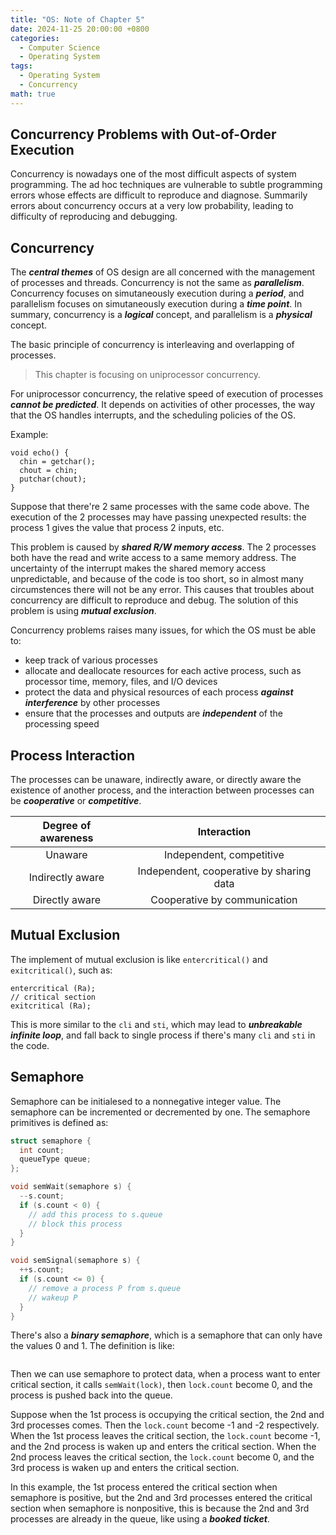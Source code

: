 ```yaml
---
title: "OS: Note of Chapter 5"
date: 2024-11-25 20:00:00 +0800
categories:
  - Computer Science
  - Operating System
tags:
  - Operating System
  - Concurrency
math: true
---
```


## Concurrency Problems with Out-of-Order Execution

Concurrency is nowadays one of the most difficult aspects of system programming. The ad hoc techniques are vulnerable to subtle programming errors whose effects are difficult to reproduce and diagnose. Summarily errors about concurrency occurs at a very low probability, leading to difficulty of reproducing and debugging.

## Concurrency

The **_central themes_** of OS design are all concerned with the management of processes and threads. Concurrency is not the same as **_parallelism_**. Concurrency focuses on simutaneously execution during a **_period_**, and parallelism focuses on simutaneously execution during a **_time point_**. In summary, concurrency is a **_logical_** concept, and parallelism is a **_physical_** concept.

The basic principle of concurrency is interleaving and overlapping of processes.

> This chapter is focusing on uniprocessor concurrency.

For uniprocessor concurrency, the relative speed of execution of processes **_cannot be predicted_**. It depends on activities of other processes, the way that the OS handles interrupts, and the scheduling policies of the OS.

Example:

```
void echo() {
  chin = getchar();
  chout = chin;
  putchar(chout);
}
```

Suppose that there're 2 same processes with the same code above. The execution of the 2 processes may have passing unexpected results: the process 1 gives the value that process 2 inputs, etc.

This problem is caused by **_shared R/W memory access_**. The 2 processes both have the read and write access to a same memory address. The uncertainty of the interrupt makes the shared memory access unpredictable, and because of the code is too short, so in almost many circumstences there will not be any error. This causes that troubles about concurrency are difficult to reproduce and debug. The solution of this problem is using **_mutual exclusion_**.

Concurrency problems raises many issues, for which the OS must be able to:

- keep track of various processes
- allocate and deallocate resources for each active process, such as processor time, memory, files, and I/O devices
- protect the data and physical resources of each process **_against interference_** by other processes
- ensure that the processes and outputs are **_independent_** of the processing speed

## Process Interaction

The processes can be unaware, indirectly aware, or directly aware the existence of another process, and the interaction between processes can be **_cooperative_** or **_competitive_**.

| Degree of awareness |               Interaction                |
| :-----------------: | :--------------------------------------: |
|       Unaware       |         Independent, competitive         |
|  Indirectly aware   | Independent, cooperative by sharing data |
|   Directly aware    |       Cooperative by communication       |

## Mutual Exclusion

The implement of mutual exclusion is like `entercritical()` and `exitcritical()`, such as:

```
entercritical (Ra);
// critical section
exitcritical (Ra);
```

This is more similar to the `cli` and `sti`, which may lead to ***unbreakable infinite loop***, and fall back to single process if there's many `cli` and `sti` in the code.

## Semaphore

Semaphore can be initialesed to a nonnegative integer value. The semaphore can be incremented or decremented by one. The semaphore primitives is defined as:

```c
struct semaphore {
  int count;
  queueType queue;
};

void semWait(semaphore s) {
  --s.count;
  if (s.count < 0) {
    // add this process to s.queue
    // block this process
  }
}

void semSignal(semaphore s) {
  ++s.count;
  if (s.count <= 0) {
    // remove a process P from s.queue
    // wakeup P
  }
}
```

There's also a ***binary semaphore***, which is a semaphore that can only have the values 0 and 1. The definition is like:

```c

```

Then we can use semaphore to protect data, when a process want to enter critical section, it calls `semWait(lock)`, then `lock.count` become 0, and the process is pushed back into the queue.

Suppose when the 1st process is occupying the critical section, the 2nd and 3rd processes comes. Then the `lock.count` become -1 and -2 respectively. When the 1st process leaves the critical section, the `lock.count` become -1, and the 2nd process is waken up and enters the critical section. When the 2nd process leaves the critical section, the `lock.count` become 0, and the 3rd process is waken up and enters the critical section.

In this example, the 1st process entered the critical section when semaphore is positive, but the 2nd and 3rd processes entered the critical section when semaphore is nonpositive, this is because the 2nd and 3rd processes are already in the queue, like using a ***booked ticket***.
